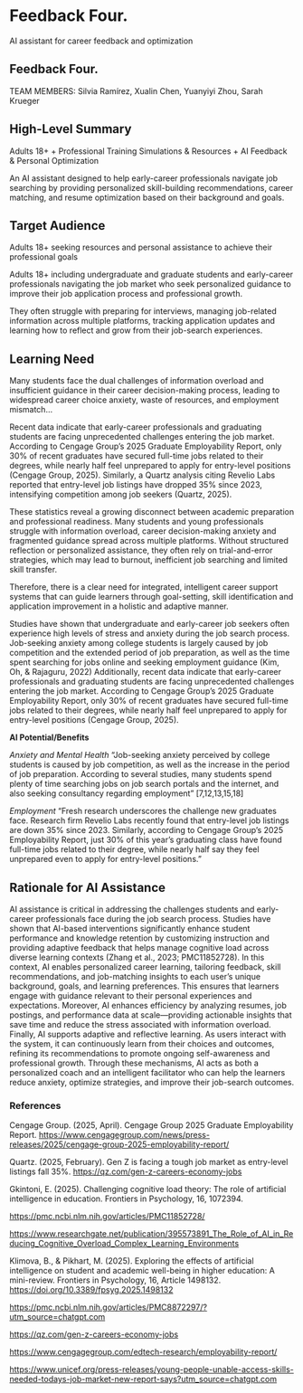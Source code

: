 # **Feedback Four**. 
AI assistant for career feedback and optimization

## **Feedback Four**. 
TEAM MEMBERS: Silvia Ramírez, Xualin Chen, Yuanyiyi Zhou, Sarah Krueger

## High-Level Summary
Adults 18+ + Professional Training Simulations & Resources + AI Feedback & Personal Optimization

An AI assistant designed to help early-career professionals navigate job searching by providing personalized skill-building recommendations, career matching, and resume optimization based on their background and goals.

## Target Audience
Adults 18+ seeking resources and personal assistance to achieve their professional goals 

Adults 18+ including undergraduate and graduate students and early-career professionals navigating the job market who seek personalized guidance to improve their job application process and professional growth.

They often struggle with preparing for interviews, managing job-related information across multiple platforms, tracking application updates and learning how to reflect and grow from their job-search experiences.

## Learning Need
Many students face the dual challenges of information overload and insufficient guidance in their career decision-making process, leading to widespread career choice anxiety, waste of resources, and employment mismatch…

Recent data indicate that early-career professionals and graduating students are facing unprecedented challenges entering the job market. According to Cengage Group’s 2025 Graduate Employability Report, only 30% of recent graduates have secured full-time jobs related to their degrees, while nearly half feel unprepared to apply for entry-level positions (Cengage Group, 2025). Similarly, a Quartz analysis citing Revelio Labs reported that entry-level job listings have dropped 35% since 2023, intensifying competition among job seekers (Quartz, 2025).

These statistics reveal a growing disconnect between academic preparation and professional readiness. Many students and young professionals struggle with information overload, career decision-making anxiety and fragmented guidance spread across multiple platforms. Without structured reflection or personalized assistance, they often rely on trial-and-error strategies, which may lead to burnout, inefficient job searching and limited skill transfer.

Therefore, there is a clear need for integrated, intelligent career support systems that can guide learners through goal-setting, skill identification and application improvement in a holistic and adaptive manner.

Studies have shown that undergraduate and early-career job seekers often experience high levels of stress and anxiety during the job search process. Job-seeking anxiety among college students is largely caused by job competition and the extended period of job preparation, as well as the time spent searching for jobs online and seeking employment guidance (Kim, Oh, & Rajaguru, 2022) Additionally, recent data indicate that early-career professionals and graduating students are facing unprecedented challenges entering the job market. According to Cengage Group’s 2025 Graduate Employability Report, only 30% of recent graduates have secured full-time jobs related to their degrees, while nearly half feel unprepared to apply for entry-level positions (Cengage Group, 2025). 

**AI Potential/Benefits**

_Anxiety and Mental Health_
“Job-seeking anxiety perceived by college students is caused by job competition, as well as the increase in the period of job preparation. According to several studies, many students spend plenty of time searching jobs on job search portals and the internet, and also seeking consultancy regarding employment” [7,12,13,15,18] 

_Employment_
“Fresh research underscores the challenge new graduates face. Research firm Revelio Labs recently found that entry-level job listings are down 35% since 2023. Similarly, according to Cengage Group’s 2025 Employability Report, just 30% of this year’s graduating class have found full-time jobs related to their degree, while nearly half say they feel unprepared even to apply for entry-level positions.”

## Rationale for AI Assistance
AI assistance is critical in addressing the challenges students and early-career professionals face during the job search process. Studies have shown that AI-based interventions significantly enhance student performance and knowledge retention by customizing instruction and providing adaptive feedback that helps manage cognitive load across diverse learning contexts (Zhang et al., 2023; PMC11852728).
In this context, AI enables personalized career learning, tailoring feedback, skill recommendations, and job-matching insights to each user’s unique background, goals, and learning preferences. This ensures that learners engage with guidance relevant to their personal experiences and expectations. Moreover, AI enhances efficiency by analyzing resumes, job postings, and performance data at scale—providing actionable insights that save time and reduce the stress associated with information overload.
Finally, AI supports adaptive and reflective learning. As users interact with the system, it can continuously learn from their choices and outcomes, refining its recommendations to promote ongoing self-awareness and professional growth. Through these mechanisms, AI acts as both a personalized coach and an intelligent facilitator who can help the learners reduce anxiety, optimize strategies, and improve their job-search outcomes.

### References
Cengage Group. (2025, April). Cengage Group 2025 Graduate Employability Report. https://www.cengagegroup.com/news/press-releases/2025/cengage-group-2025-employability-report/

Quartz. (2025, February). Gen Z is facing a tough job market as entry-level listings fall 35%. https://qz.com/gen-z-careers-economy-jobs

Gkintoni, E. (2025). Challenging cognitive load theory: The role of artificial intelligence in education. Frontiers in Psychology, 16, 1072394. 

https://pmc.ncbi.nlm.nih.gov/articles/PMC11852728/

https://www.researchgate.net/publication/395573891_The_Role_of_AI_in_Reducing_Cognitive_Overload_Complex_Learning_Environments

Klimova, B., & Pikhart, M. (2025). Exploring the effects of artificial intelligence on student and academic well-being in higher education: A mini-review. Frontiers in Psychology, 16, Article 1498132. https://doi.org/10.3389/fpsyg.2025.1498132

https://pmc.ncbi.nlm.nih.gov/articles/PMC8872297/?utm_source=chatgpt.com	

https://qz.com/gen-z-careers-economy-jobs

https://www.cengagegroup.com/edtech-research/employability-report/

https://www.unicef.org/press-releases/young-people-unable-access-skills-needed-todays-job-market-new-report-says?utm_source=chatgpt.com


